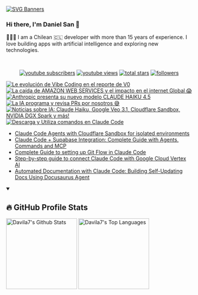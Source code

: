 [![SVG Banners](https://svg-banners.vercel.app/api?type=typeWriter&text1=Daniel%20San%20👨🏽‍💻%20|%20Serverless%20|%20Code%20GPT%20❤️&width=800&height=110)](https://github.com/Akshay090/svg-banners)

### Hi there, I'm Daniel San 👋

👨🏽‍💻 I am a Chilean 🇨🇱 developer with more than 15 years of experience. I love building apps with artificial intelligence and exploring new technologies.

<br>
<p align="center">
  <a href="https://www.youtube.com/@daniiielsan?sub_confirmation=1">
    <img alt="youtube subscribers" title="Subscribe to my YouTube channel" src="https://custom-icon-badges.demolab.com/youtube/channel/subscribers/UCNabExUbWCar1WvCGWaPNdQ?color=%23E05D44&label=SUBSCRIBE&logo=video&logoColor=white&style=for-the-badge&labelColor=CE4630"/></a>
  <a href="https://www.youtube.com/@daniiielsan?sub_confirmation=1">
    <img alt="youtube views" title="YouTube views" src="https://custom-icon-badges.demolab.com/youtube/channel/views/UCNabExUbWCar1WvCGWaPNdQ?color=%23E1AD0E&logo=video&logoColor=white&style=for-the-badge&labelColor=C79600"/></a> 
  <a href="https://github.com/davila7?tab=repositories&sort=stargazers">
    <img alt="total stars" title="Total stars on GitHub" src="https://custom-icon-badges.demolab.com/github/stars/davila7?color=55960c&style=for-the-badge&labelColor=488207&logo=star"/></a>
  <a href="https://github.com/davila7?tab=followers">
    <img alt="followers" title="Follow me on Github" src="https://custom-icon-badges.demolab.com/github/followers/davila7?color=236ad3&labelColor=1155ba&style=for-the-badge&logo=person-add&label=Follow&logoColor=white"/></a>
</p>
<!--
<details open> 
    <summary><h3>📺 Latest YouTube Videos</h3></summary> -->

<!-- BEGIN YOUTUBE-CARDS -->
[![Le evolución de Vibe Coding en el reporte de V0](https://ytcards.demolab.com/?id=N2kb6w_GjP0&title=Le+evoluci%C3%B3n+de+Vibe+Coding+en+el+reporte+de+V0&lang=en&timestamp=1761571653&background_color=%230d1117&title_color=%23ffffff&stats_color=%23dedede&max_title_lines=1&width=250&border_radius=5 "Le evolución de Vibe Coding en el reporte de V0")](https://www.youtube.com/shorts/N2kb6w_GjP0)
[![La caída de AMAZON WEB SERVICES y el impacto en el internet Global 😱](https://ytcards.demolab.com/?id=EJZadU1Hw00&title=La+ca%C3%ADda+de+AMAZON+WEB+SERVICES+y+el+impacto+en+el+internet+Global+%F0%9F%98%B1&lang=en&timestamp=1761230728&background_color=%230d1117&title_color=%23ffffff&stats_color=%23dedede&max_title_lines=1&width=250&border_radius=5 "La caída de AMAZON WEB SERVICES y el impacto en el internet Global 😱")](https://www.youtube.com/shorts/EJZadU1Hw00)
[![Anthropic presenta su nuevo modelo CLAUDE HAIKU 4.5](https://ytcards.demolab.com/?id=cYVn7Ldn4E4&title=Anthropic+presenta+su+nuevo+modelo+CLAUDE+HAIKU+4.5&lang=en&timestamp=1761171012&background_color=%230d1117&title_color=%23ffffff&stats_color=%23dedede&max_title_lines=1&width=250&border_radius=5 "Anthropic presenta su nuevo modelo CLAUDE HAIKU 4.5")](https://www.youtube.com/watch?v=cYVn7Ldn4E4)
[![La IA programa y revisa PRs por nosotros 😅](https://ytcards.demolab.com/?id=T0rLnFMiLRs&title=La+IA+programa+y+revisa+PRs+por+nosotros+%F0%9F%98%85&lang=en&timestamp=1761142096&background_color=%230d1117&title_color=%23ffffff&stats_color=%23dedede&max_title_lines=1&width=250&border_radius=5 "La IA programa y revisa PRs por nosotros 😅")](https://www.youtube.com/shorts/T0rLnFMiLRs)
[![Noticias sobre IA:  Claude Haiku, Google Veo 3.1, Cloudflare Sandbox, NVIDIA DGX Spark y más!](https://ytcards.demolab.com/?id=5oQb9y9Ze7w&title=Noticias+sobre+IA%3A++Claude+Haiku%2C+Google+Veo+3.1%2C+Cloudflare+Sandbox%2C+NVIDIA+DGX+Spark+y+m%C3%A1s%21&lang=en&timestamp=1761089772&background_color=%230d1117&title_color=%23ffffff&stats_color=%23dedede&max_title_lines=1&width=250&border_radius=5 "Noticias sobre IA:  Claude Haiku, Google Veo 3.1, Cloudflare Sandbox, NVIDIA DGX Spark y más!")](https://www.youtube.com/watch?v=5oQb9y9Ze7w)
[![Descarga y Utiliza comandos en Claude Code](https://ytcards.demolab.com/?id=sKJK9CMD0gU&title=Descarga+y+Utiliza+comandos+en+Claude+Code&lang=en&timestamp=1761080884&background_color=%230d1117&title_color=%23ffffff&stats_color=%23dedede&max_title_lines=1&width=250&border_radius=5 "Descarga y Utiliza comandos en Claude Code")](https://www.youtube.com/shorts/sKJK9CMD0gU)
<!-- END YOUTUBE-CARDS -->
<!--
</details>
 -->
 <!--
<details open> 
    <summary><h2>📝 Blog post</h2></summary>
-->
<!-- BLOG-POST-LIST:START -->
- [Claude Code Agents with Cloudflare Sandbox for isolated environments](https://medium.com/@dan.avila7/claude-code-agents-with-cloudflare-sandbox-for-isolated-environments-f89b2668a06d?source=rss-3a9533f001c5------2)
- [Claude Code + Supabase Integration: Complete Guide with Agents, Commands and MCP](https://medium.com/@dan.avila7/claude-code-supabase-integration-complete-guide-with-agents-commands-and-mcp-427613d9051e?source=rss-3a9533f001c5------2)
- [Complete Guide to setting up Git Flow in Claude Code](https://medium.com/@dan.avila7/complete-guide-to-setting-up-git-flow-in-claude-code-616477941f78?source=rss-3a9533f001c5------2)
- [Step-by-step guide to connect Claude Code with Google Cloud Vertex AI](https://medium.com/@dan.avila7/step-by-step-guide-to-connect-claude-code-with-google-cloud-vertex-ai-17e7916e711e?source=rss-3a9533f001c5------2)
- [Automated Documentation with Claude Code: Building Self-Updating Docs Using Docusaurus Agent](https://medium.com/@dan.avila7/automated-documentation-with-claude-code-building-self-updating-docs-using-docusaurus-agent-2c85d3ec0e19?source=rss-3a9533f001c5------2)
<!-- BLOG-POST-LIST:END -->
<!--
</details>
-->

<details open> 
  <summary><h2>🔥 GitHub Profile Stats</h2></summary>
<!-- https://github.com/anuraghazra/github-readme-stats -->

  <a href="https://github.com/anuraghazra/github-readme-stats"><img alt="Davila7's Github Stats" src="https://denvercoder1-github-readme-stats.vercel.app/api/?username=davila7&show_icons=true&include_all_commits=true&count_private=true&theme=react&hide_border=true&bg_color=1F222E&title_color=F85D7F&icon_color=F8D866" height="192px"/></a>
  <a href="https://github.com/anuraghazra/github-readme-stats"><img alt="Davila7's Top Languages" src="https://github-readme-stats.vercel.app/api/top-langs/?username=davila7&langs_count=8&layout=compact&theme=react&hide_border=true&bg_color=1F222E&title_color=F85D7F&icon_color=F8D866&hide=Jupyter%20Notebook" height="192px"/></a>
  
</details>
